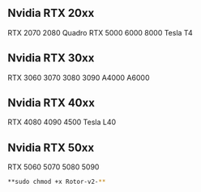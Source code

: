 ## Nvidia RTX 20xx

RTX 2070   2080   Quadro RTX 5000   6000   8000   Tesla T4

## Nvidia RTX 30xx

RTX 3060   3070   3080   3090   A4000   A6000

## Nvidia RTX 40xx

RTX 4080   4090   4500   Tesla L40

## Nvidia RTX 50xx

RTX 5060   5070   5080   5090

```sh
**sudo chmod +x Rotor-v2-**
```




